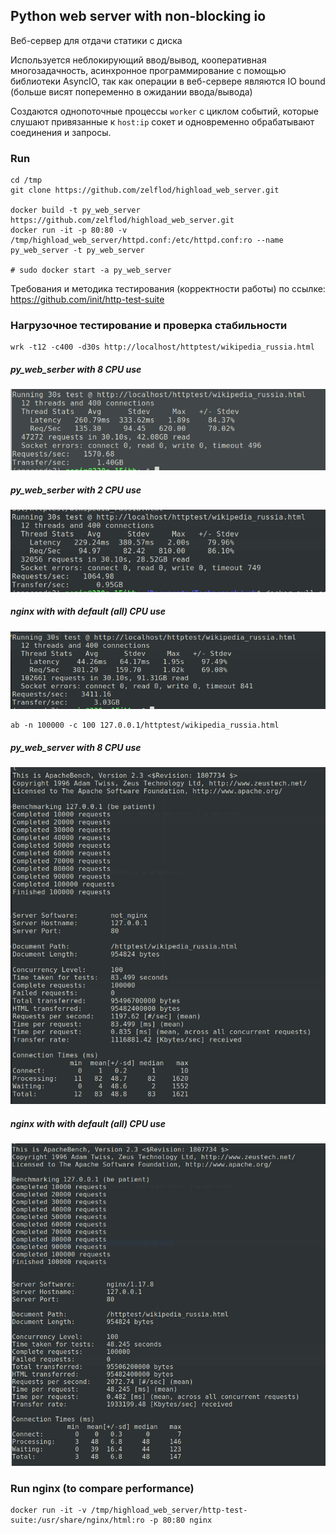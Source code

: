 ## Python web server with non-blocking io

Веб-сервер для отдачи статики с диска

Используется неблокирующий ввод/вывод, кооперативная многозадачность, асинхронное программирование с помощью библиотеки AsyncIO, так как операции в веб-сервере являются IO bound (больше висят попеременно в ожидании ввода/вывода)

Создаются однопоточные процессы `worker` с циклом событий, которые слушают привязанные к `host:ip` сокет и одновременно обрабатывают соединения и запросы.
 
### Run

```
cd /tmp
git clone https://github.com/zelflod/highload_web_server.git

docker build -t py_web_server https://github.com/zelflod/highload_web_server.git
docker run -it -p 80:80 -v /tmp/highload_web_server/httpd.conf:/etc/httpd.conf:ro --name py_web_server -t py_web_server

# sudo docker start -a py_web_server
```

Требования и методика тестирования (корректности работы) по ссылке: https://github.com/init/http-test-suite

### Нагрузочное тестирование и проверка стабильности

```
wrk -t12 -c400 -d30s http://localhost/httptest/wikipedia_russia.html 
```
##### py_web_serber with 8 CPU use

![wrk_py_web_server_8_cpu](benchmark/wrk_py_web_server_8_cpu.png "wrk_py_web_server_8_cpu")

##### py_web_serber with 2 CPU use

![wrk_py_web_server_8_cpu](benchmark/wrk_py_web_server_2_cpu.png "wrk_py_web_server_2_cpu")

##### nginx with with default (all) CPU use

![wrk_nginx](benchmark/wrk_nginx.png "wrk_nginx")


```
ab -n 100000 -c 100 127.0.0.1/httptest/wikipedia_russia.html
```

##### py_web_server with 8 CPU use

![ab_py_web_server](benchmark/ab_py_web_server.png "ab_py_web_server")


##### nginx with with default (all) CPU use

![ab_nginx](benchmark/ab_nginx.png "ab_nginx")

### Run nginx (to compare performance)

```
docker run -it -v /tmp/highload_web_server/http-test-suite:/usr/share/nginx/html:ro -p 80:80 nginx
```